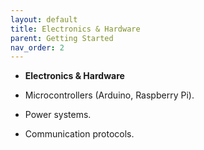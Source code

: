 ```yaml
---
layout: default
title: Electronics & Hardware
parent: Getting Started
nav_order: 2
---
```


- **Electronics & Hardware** 

- Microcontrollers (Arduino, Raspberry Pi).
- Power systems.
- Communication protocols.







